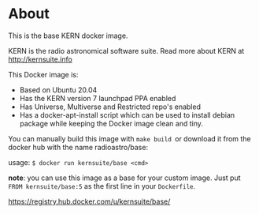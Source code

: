 About
=====

This is the base KERN docker image.

KERN is the radio astronomical software suite. Read more about KERN
at http://kernsuite.info

This Docker image is:
* Based on Ubuntu 20.04
* Has the KERN version 7 launchpad PPA enabled
* Has Universe, Multiverse and Restricted repo's enabled
* Has a docker-apt-install script which can be used
  to install debian package while keeping the Docker image
  clean and tiny.

You can manually build this image with `make build `or download it
from the docker hub with the name radioastro/base:

usage: `$ docker run kernsuite/base <cmd>`

**note**: you can use this image as a base for your custom image. Just
put `FROM kernsuite/base:5` as the first line in your `Dockerfile`.

https://registry.hub.docker.com/u/kernsuite/base/

